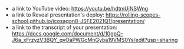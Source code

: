 - a link to YouTube video: https://youtu.be/hdtmUjNSWng
- a link to Reveal presentation's deploy: https://rolling-scopes-school.github.io/icosagon8-JSFE2021Q1/presentation/
- a link to the transcript of your presentation: https://docs.google.com/document/d/10gpQ-J6a_xFrzyzV3BQY_qvOaPWGcMnGyba19VMS0Ys/edit?usp=sharing